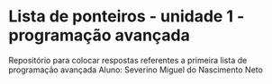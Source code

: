 # Lista de ponteiros - unidade 1 - programação avançada
Repositório para colocar respostas referentes a primeira lista de programação avançada
Aluno: Severino Miguel do Nascimento Neto
